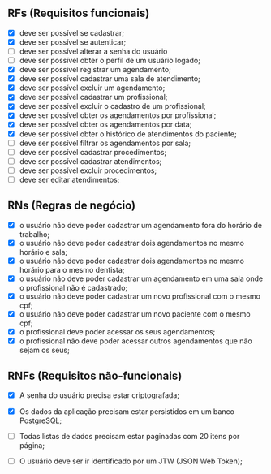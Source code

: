 ## RFs (Requisitos funcionais)
- [x] deve ser possível se cadastrar;
- [x] deve ser possível se autenticar;
- [ ] deve ser possível alterar a senha do usuário
- [ ] deve ser possível obter o perfil de um usuário logado;
- [x] deve ser possível registrar um agendamento;
- [x] deve ser possível cadastrar uma sala de atendimento;
- [x] deve ser possível excluir um agendamento;
- [x] deve ser possível cadastrar um profissional;
- [x] deve ser possível excluir o cadastro de um profissional;
- [x] deve ser possível obter os agendamentos por profissional;
- [x] deve ser possível obter os agendamentos por data;
- [x] deve ser possível obter o histórico de atendimentos do paciente;
- [ ] deve ser possível filtrar os agendamentos por sala;
- [ ] deve ser possível cadastrar procedimentos;
- [ ] deve ser possível cadastrar atendimentos;
- [ ] deve ser possível excluir procedimentos;
- [ ] deve ser editar atendimentos;

## RNs (Regras de negócio)

- [x] o usuário não deve poder cadastrar um agendamento fora do horário de trabalho;
- [x] o usuário não deve poder cadastrar dois agendamentos no mesmo horário e sala;
- [x] o usuário não deve poder cadastrar dois agendamentos no mesmo horário para o mesmo dentista;
- [x] o usuário não deve poder cadastrar um agendamento em uma sala onde o profissional não é cadastrado;
- [x] o usuário não deve poder cadastrar um novo profissional com o mesmo cpf;
- [x] o usuário não deve poder cadastrar um novo paciente com o mesmo cpf;
- [x] o profissional deve poder acessar os seus agendamentos;
- [x] o profissional não deve poder acessar outros agendamentos que não sejam os seus;

## RNFs (Requisitos não-funcionais)

- [x] A senha do usuário precisa estar criptografada;
- [x] Os dados da aplicação precisam estar persistidos em um banco PostgreSQL;
- [ ] Todas listas de dados precisam estar paginadas com 20 itens por página;
- [ ] O usuário deve ser ir identificado por um JTW (JSON Web Token);


